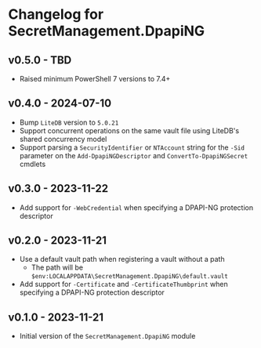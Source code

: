 # Changelog for SecretManagement.DpapiNG

## v0.5.0 - TBD

+ Raised minimum PowerShell 7 versions to 7.4+

## v0.4.0 - 2024-07-10

+ Bump `LiteDB` version to `5.0.21`
+ Support concurrent operations on the same vault file using LiteDB's shared concurrency model
+ Support parsing a `SecurityIdentifier` or `NTAccount` string for the `-Sid` parameter on the `Add-DpapiNGDescriptor` and `ConvertTo-DpapiNGSecret` cmdlets

## v0.3.0 - 2023-11-22

+ Add support for `-WebCredential` when specifying a DPAPI-NG protection descriptor

## v0.2.0 - 2023-11-21

+ Use a default vault path when registering a vault without a path
  + The path will be `$env:LOCALAPPDATA\SecretManagement.DpapiNG\default.vault`
+ Add support for `-Certificate` and `-CertificateThumbprint` when specifying a DPAPI-NG protection descriptor

## v0.1.0 - 2023-11-21

+ Initial version of the `SecretManagement.DpapiNG` module
